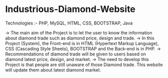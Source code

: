 # Industrious-Diamond-Website

Technologies :- PHP, MySQL, HTML, CSS, BOOTSTRAP, Java

-> The main aim of the Project is to let the user to know the information about diamond trade such as diamond price, design and trade.
-> In this Project (System), the Front-end is in HTML (Hypertext Markup Language), CSS (Cascading Style Sheets), BOOTSTRAP and the Back-end is in PHP.
-> Recommendations of diamond trade will be given to users based on diamond latest price, design, and market.
-> The need to develop this Project is that people are still unaware of those Diamond trade. This website will update them about latest diamond market.
